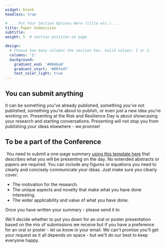 ```yaml
---
widget: blank
headless: true

# ... Put Your Section Options Here (title etc.) ...
title: Paper Submission
subtitle:
weight: 5  # section position on page

design:
  # Choose how many columns the section has. Valid values: 1 or 2.
  columns: '1'
  background:
    gradient_end: '#004ba0'
    gradient_start: '#007e4f'
    text_color_light: true
---
```



## You can submit anything

It can be something you've already published, something you've not published, something you're about to publish, or even just a new idea you're working on. Presenting at the Risk and Resilience Day is about showcasing your research and starting conversations. Presenting will not stop you from publishing your ideas elsewhere - we promise!

## To be a part of the Conference
​
You need to submit a one-page summary [using this template here](../Abstract_Template.docx) that describes what you will be presenting on the day. No extended abstracts or papers are required. You can include any figures or equations you need to clearly and concisely communicate your ideas. Just make sure you clearly cover:
​

- The motivation for the research.
- The unique aspects and novelty that make what you have done interesting.
- The wider applicability and value of what you have done.

​Once you have written your summary - please send it to 

​We'll decide whether to put you down for an oral or poster presentation based on the mix of submissions we receive but if you have a preference for an oral or poster - let us know in your email. We can't promise you'll get your request as it all depends on space - but we'll do our best to keep everyone happy.
